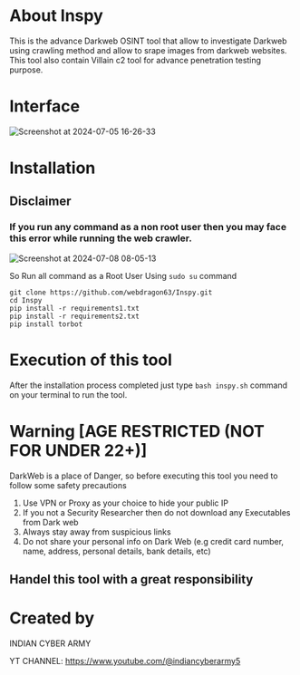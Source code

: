 # About Inspy
This is the advance Darkweb OSINT tool that allow to investigate Darkweb using crawling method and allow to srape images from darkweb websites.
This tool also contain Villain c2 tool for advance penetration testing purpose.
# Interface
![Screenshot at 2024-07-05 16-26-33](https://github.com/webdragon63/Inspy/assets/117004849/e617e465-7944-4cc3-8a7e-8036536877d9)

# Installation
## Disclaimer 
### If you run any command as a non root user then you may face this error while running the web crawler.

![Screenshot at 2024-07-08 08-05-13](https://github.com/webdragon63/Inspy/assets/117004849/afac5438-2723-4119-9c17-4b194179a24a)

So Run all command as a Root User Using `sudo su` command
```shell
git clone https://github.com/webdragon63/Inspy.git
cd Inspy
pip install -r requirements1.txt
pip install -r requirements2.txt
pip install torbot
```

# Execution of this tool
After the installation process completed just type `bash inspy.sh` command on your terminal to run the tool.

# Warning [AGE RESTRICTED (NOT FOR UNDER 22+)]
DarkWeb is a place of Danger, so before executing this tool you need to follow some safety precautions

1) Use VPN or Proxy as your choice to hide your public IP
2) If you not a Security Researcher then do not download any Executables from Dark web
3) Always stay away from suspicious links
4) Do not share your personal info on Dark Web (e.g credit card number, name, address, personal details, bank details, etc)

## Handel this tool with a great responsibility

# Created by
INDIAN CYBER ARMY

YT CHANNEL: https://www.youtube.com/@indiancyberarmy5
